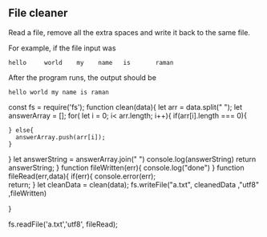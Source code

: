 ## File cleaner
Read a file, remove all the extra spaces and write it back to the same file.

For example, if the file input was
```
hello     world    my    name   is       raman
```

After the program runs, the output should be

```
hello world my name is raman
```





const fs = require('fs');
function clean(data){
  let arr = data.split(" ");
  let answerArray = [];
  for( let i = 0; i< arr.length; i++){
    if(arr[i].length === 0){
      
    } else{
      answerArray.push(arr[i]);
    }
  }
  let answerString = answerArray.join(" ")
  console.log(answerString)
  return answerString;
}
function fileWritten(err){
  console.log("done")
}
function fileRead(err,data){
  if(err){
    console.error(err);  
    return;
  }
 let cleanData = clean(data);
  fs.writeFile("a.txt", cleanedData ,"utf8" ,fileWritten)

}

fs.readFile('a.txt','utf8', fileRead);